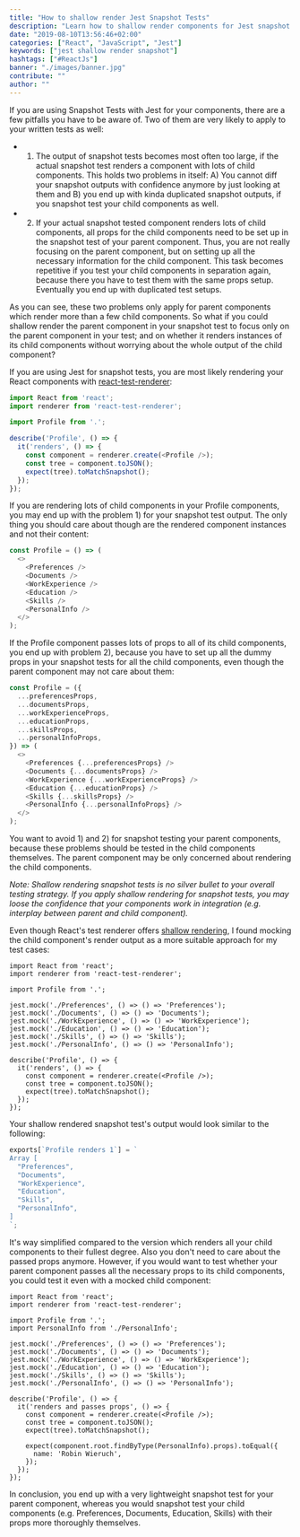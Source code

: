 ```yaml
---
title: "How to shallow render Jest Snapshot Tests"
description: "Learn how to shallow render components for Jest snapshot tests. This way, you will avoid too large snapshot test outputs and too much setup for child components ..."
date: "2019-08-10T13:56:46+02:00"
categories: ["React", "JavaScript", "Jest"]
keywords: ["jest shallow render snapshot"]
hashtags: ["#ReactJs"]
banner: "./images/banner.jpg"
contribute: ""
author: ""
---
```


<Sponsorship />

If you are using Snapshot Tests with Jest for your components, there are a few pitfalls you have to be aware of. Two of them are very likely to apply to your written tests as well:

* 1) The output of snapshot tests becomes most often too large, if the actual snapshot test renders a component with lots of child components. This holds two problems in itself: A) You cannot diff your snapshot outputs with confidence anymore by just looking at them and B) you end up with kinda duplicated snapshot outputs, if you snapshot test your child components as well.

* 2) If your actual snapshot tested component renders lots of child components, all props for the child components need to be set up in the snapshot test of your parent component. Thus, you are not really focusing on the parent component, but on setting up all the necessary information for the child component. This task becomes repetitive if you test your child components in separation again, because there you have to test them with the same props setup. Eventually you end up with duplicated test setups.

As you can see, these two problems only apply for parent components which render more than a few child components. So what if you could shallow render the parent component in your snapshot test to focus only on the parent component in your test; and on whether it renders instances of its child components without worrying about the whole output of the child component?

If you are using Jest for snapshot tests, you are most likely rendering your React components with [react-test-renderer](https://reactjs.org/docs/test-renderer.html):

```javascript
import React from 'react';
import renderer from 'react-test-renderer';

import Profile from '.';

describe('Profile', () => {
  it('renders', () => {
    const component = renderer.create(<Profile />);
    const tree = component.toJSON();
    expect(tree).toMatchSnapshot();
  });
});
```

If you are rendering lots of child components in your Profile components, you may end up with the problem 1) for your snapshot test output. The only thing you should care about though are the rendered component instances and not their content:

```javascript
const Profile = () => (
  <>
    <Preferences />
    <Documents />
    <WorkExperience />
    <Education />
    <Skills />
    <PersonalInfo />
  </>
);
```

If the Profile component passes lots of props to all of its child components, you end up with problem 2), because you have to set up all the dummy props in your snapshot tests for all the child components, even though the parent component may not care about them:

```javascript
const Profile = ({
  ...preferencesProps,
  ...documentsProps,
  ...workExperienceProps,
  ...educationProps,
  ...skillsProps,
  ...personalInfoProps,
}) => (
  <>
    <Preferences {...preferencesProps} />
    <Documents {...documentsProps} />
    <WorkExperience {...workExperienceProps} />
    <Education {...educationProps} />
    <Skills {...skillsProps} />
    <PersonalInfo {...personalInfoProps} />
  </>
);
```

You want to avoid 1) and 2) for snapshot testing your parent components, because these problems should be tested in the child components themselves. The parent component may be only concerned about rendering the child components.

*Note: Shallow rendering snapshot tests is no silver bullet to your overall testing strategy. If you apply shallow rendering for snapshot tests, you may loose the confidence that your components work in integration (e.g. interplay between parent and child component).*

Even though React's test renderer offers [shallow rendering](https://reactjs.org/docs/shallow-renderer.html), I found mocking the child component's render output as a more suitable approach for my test cases:

```javascript{6,7,8,9,10,11}
import React from 'react';
import renderer from 'react-test-renderer';

import Profile from '.';

jest.mock('./Preferences', () => () => 'Preferences');
jest.mock('./Documents', () => () => 'Documents');
jest.mock('./WorkExperience', () => () => 'WorkExperience');
jest.mock('./Education', () => () => 'Education');
jest.mock('./Skills', () => () => 'Skills');
jest.mock('./PersonalInfo', () => () => 'PersonalInfo');

describe('Profile', () => {
  it('renders', () => {
    const component = renderer.create(<Profile />);
    const tree = component.toJSON();
    expect(tree).toMatchSnapshot();
  });
});
```

Your shallow rendered snapshot test's output would look similar to the following:

```javascript
exports[`Profile renders 1`] = `
Array [
  "Preferences",
  "Documents",
  "WorkExperience",
  "Education",
  "Skills",
  "PersonalInfo",
]
`;
```

It's way simplified compared to the version which renders all your child components to their fullest degree. Also you don't need to care about the passed props anymore. However, if you would want to test whether your parent component passes all the necessary props to its child components, you could test it even with a mocked child component:

```javascript{5,20,21,22}
import React from 'react';
import renderer from 'react-test-renderer';

import Profile from '.';
import PersonalInfo from './PersonalInfo';

jest.mock('./Preferences', () => () => 'Preferences');
jest.mock('./Documents', () => () => 'Documents');
jest.mock('./WorkExperience', () => () => 'WorkExperience');
jest.mock('./Education', () => () => 'Education');
jest.mock('./Skills', () => () => 'Skills');
jest.mock('./PersonalInfo', () => () => 'PersonalInfo');

describe('Profile', () => {
  it('renders and passes props', () => {
    const component = renderer.create(<Profile />);
    const tree = component.toJSON();
    expect(tree).toMatchSnapshot();

    expect(component.root.findByType(PersonalInfo).props).toEqual({
      name: 'Robin Wieruch',
    });
  });
});
```

In conclusion, you end up with a very lightweight snapshot test for your parent component, whereas you would snapshot test your child components (e.g. Preferences, Documents, Education, Skills) with their props more thoroughly themselves.

<ReadMore label="How to Jest Snapshot Test the Difference" link="https://www.robinwieruch.de/jest-snapshot-test-difference/" />
